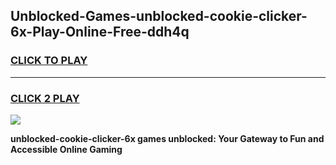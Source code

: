 
## Unblocked-Games-unblocked-cookie-clicker-6x-Play-Online-Free-ddh4q
<h3>
<a href="https://premium76.site?title=unblocked-cookie-clicker-6x&ref=26A">CLICK TO PLAY</a></h3>
<hr>

<h3>
<a href="https://premium76.site?title=unblocked-cookie-clicker-6x&ref=26A">CLICK 2 PLAY</a>
  
</h3>

<a href="https://premium76.site?title=unblocked-cookie-clicker-6x&ref=26A"><img src="https://clearcache.store/games.png"></a>


**unblocked-cookie-clicker-6x games unblocked: Your Gateway to Fun and Accessible Online Gaming**
